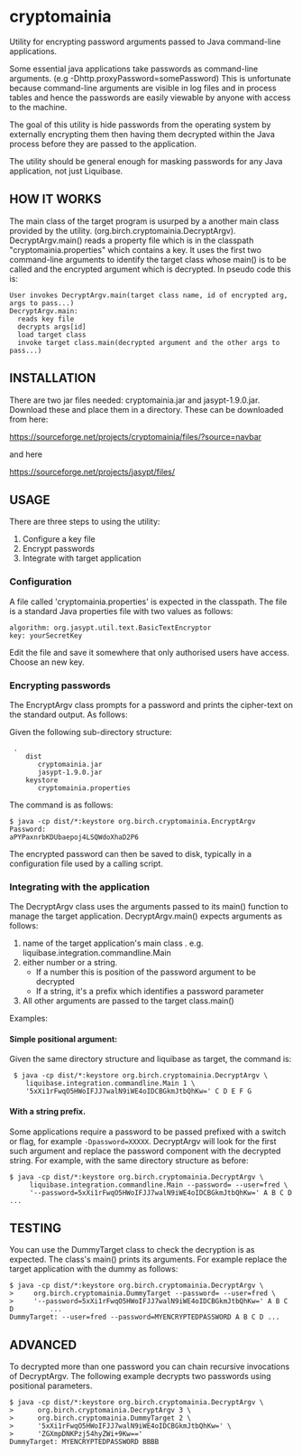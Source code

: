 cryptomainia
============

Utility for encrypting password arguments passed to Java command-line applications.

Some essential java applications take passwords as command-line arguments. 
(e.g -Dhttp.proxyPassword=somePassword) This is unfortunate because command-line arguments are visible
in log files and in process tables and hence the passwords are easily viewable
by anyone with access to the machine. 
 
The goal of this utility is hide passwords from the operating system by externally
encrypting them then having them decrypted within the Java process before they
 are passed to the application. 
 
The utility should be general enough for masking passwords for any Java 
application, not just Liquibase.
 
HOW IT WORKS
------------

The main class of the target program is usurped by a another main class provided 
by the utility. (org.birch.cryptomainia.DecryptArgv). DecryptArgv.main() reads 
a property file which is in the classpath "cryptomainia.properties" which contains 
a key. It uses the first two command-line arguments to identify the target class 
whose main() is to be called and the encrypted argument which is decrypted. In 
pseudo code this is:

    User invokes DecryptArgv.main(target class name, id of encrypted arg, args to pass...)
    DecryptArgv.main:
      reads key file 
      decrypts args[id]
      load target class
      invoke target class.main(decrypted argument and the other args to pass...)

INSTALLATION
------------

There are two jar files needed: cryptomainia.jar and jasypt-1.9.0.jar. Download these and 
place them in a directory. These can be downloaded from here:

   https://sourceforge.net/projects/cryptomainia/files/?source=navbar

and here

   https://sourceforge.net/projects/jasypt/files/

USAGE
------------

There are three steps to using the utility:

1. Configure a key file
2. Encrypt passwords
3. Integrate with target application

### Configuration

A file called 'cryptomainia.properties' is expected in the classpath. The file 
is a standard Java properties file with two values as follows:

    algorithm: org.jasypt.util.text.BasicTextEncryptor  
    key: yourSecretKey  

Edit the file and save it somewhere that only authorised users have access. 
Choose an new key. 

### Encrypting passwords

The EncryptArgv class prompts for a password and prints
the cipher-text on the standard output. As follows:

Given the following sub-directory structure:
 
     .
        dist
           cryptomainia.jar
           jasypt-1.9.0.jar
        keystore
           cryptomainia.properties

The command is as follows:

    $ java -cp dist/*:keystore org.birch.cryptomainia.EncryptArgv 
    Password:
    aPYPaxnrbKDUbaepoj4LSQWdoXhaD2P6

The encrypted password can then be saved to disk, typically in a configuration file used by a calling script.

### Integrating with the application

The DecryptArgv class uses the arguments passed to its main() function to manage the
target application.  DecryptArgv.main() expects arguments as follows:

1. name of the target application's main class . e.g. liquibase.integration.commandline.Main
2. either number or a string. 
     * If a number this is position of the password argument to be decrypted
     * If a string, it's a prefix which identifies a password parameter
3.  All other arguments are passed to the target class.main() 
 
 Examples:
 
#### Simple positional argument:
 
 Given the same  directory structure and liquibase as target, the command is:
 
     $ java -cp dist/*:keystore org.birch.cryptomainia.DecryptArgv \
        liquibase.integration.commandline.Main 1 \
        '5xXi1rFwqO5HWoIFJJ7walN9iWE4oIDCBGkmJtbQhKw=' C D E F G
 
#### With a string prefix. 

Some applications require a password to be passed prefixed with a switch or flag, for example `-Dpassword=XXXXX`. DecryptArgv will look for the first such argument and replace the password component with the decrypted string. For example, with the same directory structure as before:

    $ java -cp dist/*:keystore org.birch.cryptomainia.DecryptArgv \
         liquibase.integration.commandline.Main --password= --user=fred \
         '--password=5xXi1rFwqO5HWoIFJJ7walN9iWE4oIDCBGkmJtbQhKw=' A B C D ...
   
TESTING
------------

You can use the DummyTarget class to check the decryption is as expected. The class's main() prints its arguments. For example replace the target application with the dummy as follows:

    $ java -cp dist/*:keystore org.birch.cryptomainia.DecryptArgv \
    >     org.birch.cryptomainia.DummyTarget --password= --user=fred \
    >     '--password=5xXi1rFwqO5HWoIFJJ7walN9iWE4oIDCBGkmJtbQhKw=' A B C D         ...
    DummyTarget: --user=fred --password=MYENCRYPTEDPASSWORD A B C D ... 

ADVANCED
------------

To decrypted more than one password you can chain recursive invocations
of DecryptArgv. The following example decrypts two passwords using positional parameters.
 
    $ java -cp dist/*:keystore org.birch.cryptomainia.DecryptArgv \
    >      org.birch.cryptomainia.DecryptArgv 3 \
    >      org.birch.cryptomainia.DummyTarget 2 \
    >      '5xXi1rFwqO5HWoIFJJ7walN9iWE4oIDCBGkmJtbQhKw=' \
    >      'ZGXmpDNKPzj54hyZWi+9Kw==' 
    DummyTarget: MYENCRYPTEDPASSWORD BBBB

